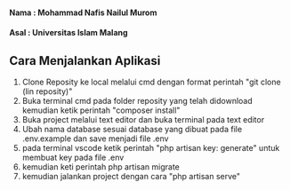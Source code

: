 #### Nama    : Mohammad Nafis Nailul Murom <br>
#### Asal    : Universitas Islam Malang <br>

## Cara Menjalankan Aplikasi
1. Clone Reposity ke local melalui cmd dengan format perintah "git clone (lin reposity)"
2. Buka terminal cmd pada folder reposity yang telah didownload kemudian ketik perintah "composer install"
3. Buka project melalui text editor dan buka terminal pada text editor
4. Ubah nama database sesuai database yang dibuat pada file .env.example dan save menjadi file .env
5. pada terminal vscode ketik perintah "php artisan key: generate" untuk membuat key pada file .env
6. kemudian keti perintah php artisan migrate
7. kemudian jalankan project dengan cara "php artisan serve"